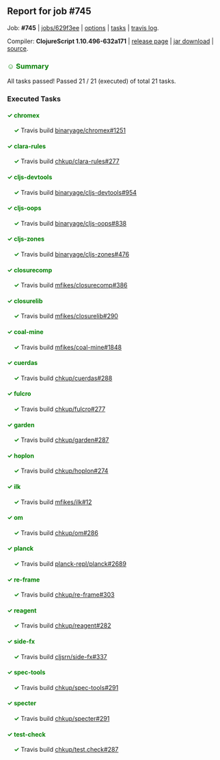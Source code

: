 ## Report for job #745

Job: **#745** | [jobs/629f3ee](https://github.com/cljs-oss/canary/commit/629f3ee96eb525d750aab26de70cf79c92d355f7) | [options](options.edn) | [tasks](tasks.edn) | [travis log](https://travis-ci.org/cljs-oss/canary/builds/472907822).

Compiler: **ClojureScript 1.10.496-632a171** | [release page](https://github.com/cljs-oss/canary/releases/tag/r1.10.496-632a171) | [jar download](https://github.com/cljs-oss/canary/releases/download/r1.10.496-632a171/clojurescript-1.10.496-632a171.jar) | [source](https://github.com/clojure/clojurescript/commit/632a17177a4a45228b8c3ab381d02dd8969f59e5).

### <b style='color:green'>☺ Summary</b>

All tasks passed! Passed 21 / 21 (executed) of total 21 tasks.

### Executed Tasks

#### <b style='color:green'>&#x2713; chromex</b>
&nbsp;&nbsp;&nbsp;&nbsp;<b style='color:green'>&#x2713;</b> Travis build [binaryage/chromex#1251](https://travis-ci.org/binaryage/chromex/builds/472909112)<br>

#### <b style='color:green'>&#x2713; clara-rules</b>
&nbsp;&nbsp;&nbsp;&nbsp;<b style='color:green'>&#x2713;</b> Travis build [chkup/clara-rules#277](https://travis-ci.org/chkup/clara-rules/builds/472909127)<br>

#### <b style='color:green'>&#x2713; cljs-devtools</b>
&nbsp;&nbsp;&nbsp;&nbsp;<b style='color:green'>&#x2713;</b> Travis build [binaryage/cljs-devtools#954](https://travis-ci.org/binaryage/cljs-devtools/builds/472909129)<br>

#### <b style='color:green'>&#x2713; cljs-oops</b>
&nbsp;&nbsp;&nbsp;&nbsp;<b style='color:green'>&#x2713;</b> Travis build [binaryage/cljs-oops#838](https://travis-ci.org/binaryage/cljs-oops/builds/472909131)<br>

#### <b style='color:green'>&#x2713; cljs-zones</b>
&nbsp;&nbsp;&nbsp;&nbsp;<b style='color:green'>&#x2713;</b> Travis build [binaryage/cljs-zones#476](https://travis-ci.org/binaryage/cljs-zones/builds/472909136)<br>

#### <b style='color:green'>&#x2713; closurecomp</b>
&nbsp;&nbsp;&nbsp;&nbsp;<b style='color:green'>&#x2713;</b> Travis build [mfikes/closurecomp#386](https://travis-ci.org/mfikes/closurecomp/builds/472909145)<br>

#### <b style='color:green'>&#x2713; closurelib</b>
&nbsp;&nbsp;&nbsp;&nbsp;<b style='color:green'>&#x2713;</b> Travis build [mfikes/closurelib#290](https://travis-ci.org/mfikes/closurelib/builds/472909143)<br>

#### <b style='color:green'>&#x2713; coal-mine</b>
&nbsp;&nbsp;&nbsp;&nbsp;<b style='color:green'>&#x2713;</b> Travis build [mfikes/coal-mine#1848](https://travis-ci.org/mfikes/coal-mine/builds/472909153)<br>

#### <b style='color:green'>&#x2713; cuerdas</b>
&nbsp;&nbsp;&nbsp;&nbsp;<b style='color:green'>&#x2713;</b> Travis build [chkup/cuerdas#288](https://travis-ci.org/chkup/cuerdas/builds/472909173)<br>

#### <b style='color:green'>&#x2713; fulcro</b>
&nbsp;&nbsp;&nbsp;&nbsp;<b style='color:green'>&#x2713;</b> Travis build [chkup/fulcro#277](https://travis-ci.org/chkup/fulcro/builds/472909172)<br>

#### <b style='color:green'>&#x2713; garden</b>
&nbsp;&nbsp;&nbsp;&nbsp;<b style='color:green'>&#x2713;</b> Travis build [chkup/garden#287](https://travis-ci.org/chkup/garden/builds/472909178)<br>

#### <b style='color:green'>&#x2713; hoplon</b>
&nbsp;&nbsp;&nbsp;&nbsp;<b style='color:green'>&#x2713;</b> Travis build [chkup/hoplon#274](https://travis-ci.org/chkup/hoplon/builds/472909182)<br>

#### <b style='color:green'>&#x2713; ilk</b>
&nbsp;&nbsp;&nbsp;&nbsp;<b style='color:green'>&#x2713;</b> Travis build [mfikes/ilk#12](https://travis-ci.org/mfikes/ilk/builds/472909190)<br>

#### <b style='color:green'>&#x2713; om</b>
&nbsp;&nbsp;&nbsp;&nbsp;<b style='color:green'>&#x2713;</b> Travis build [chkup/om#286](https://travis-ci.org/chkup/om/builds/472909192)<br>

#### <b style='color:green'>&#x2713; planck</b>
&nbsp;&nbsp;&nbsp;&nbsp;<b style='color:green'>&#x2713;</b> Travis build [planck-repl/planck#2689](https://travis-ci.org/planck-repl/planck/builds/472909249)<br>

#### <b style='color:green'>&#x2713; re-frame</b>
&nbsp;&nbsp;&nbsp;&nbsp;<b style='color:green'>&#x2713;</b> Travis build [chkup/re-frame#303](https://travis-ci.org/chkup/re-frame/builds/472909284)<br>

#### <b style='color:green'>&#x2713; reagent</b>
&nbsp;&nbsp;&nbsp;&nbsp;<b style='color:green'>&#x2713;</b> Travis build [chkup/reagent#282](https://travis-ci.org/chkup/reagent/builds/472909253)<br>

#### <b style='color:green'>&#x2713; side-fx</b>
&nbsp;&nbsp;&nbsp;&nbsp;<b style='color:green'>&#x2713;</b> Travis build [cljsrn/side-fx#337](https://travis-ci.org/cljsrn/side-fx/builds/472909200)<br>

#### <b style='color:green'>&#x2713; spec-tools</b>
&nbsp;&nbsp;&nbsp;&nbsp;<b style='color:green'>&#x2713;</b> Travis build [chkup/spec-tools#291](https://travis-ci.org/chkup/spec-tools/builds/472909238)<br>

#### <b style='color:green'>&#x2713; specter</b>
&nbsp;&nbsp;&nbsp;&nbsp;<b style='color:green'>&#x2713;</b> Travis build [chkup/specter#291](https://travis-ci.org/chkup/specter/builds/472909213)<br>

#### <b style='color:green'>&#x2713; test-check</b>
&nbsp;&nbsp;&nbsp;&nbsp;<b style='color:green'>&#x2713;</b> Travis build [chkup/test.check#287](https://travis-ci.org/chkup/test.check/builds/472909313)<br>